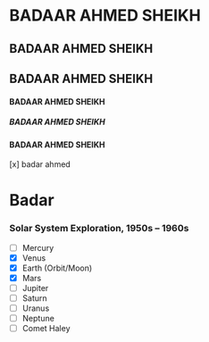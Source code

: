 # BADAAR AHMED SHEIKH

## BADAAR AHMED SHEIKH


## BADAAR AHMED SHEIKH


#### BADAAR AHMED SHEIKH


##### BADAAR AHMED SHEIKH


#### BADAAR AHMED SHEIKH

[x] badar ahmed

# Badar 

### Solar System Exploration, 1950s – 1960s

- [ ] Mercury
- [x] Venus
- [x] Earth (Orbit/Moon)
- [x] Mars
- [ ] Jupiter
- [ ] Saturn
- [ ] Uranus
- [ ] Neptune
- [ ] Comet Haley